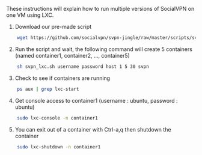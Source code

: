These instructions will explain how to run multiple versions of SocialVPN on one VM using LXC.

1. Download our pre-made script
```bash
    wget https://github.com/socialvpn/svpn-jingle/raw/master/scripts/svpn_lxc.sh
```
2. Run the script and wait, the following command will create 5 containers (named container1, container2, ..., container5)
```bash
    sh svpn_lxc.sh username password host 1 5 30 svpn
```
3. Check to see if containers are running
```bash
    ps aux | grep lxc-start
```
4. Get console access to container1 (username : ubuntu, password : ubuntu)
```bash
    sudo lxc-console -n container1
```
5. You can exit out of a container with Ctrl-a,q then shutdown the container
```bash
    sudo lxc-shutdown -n container1
```

